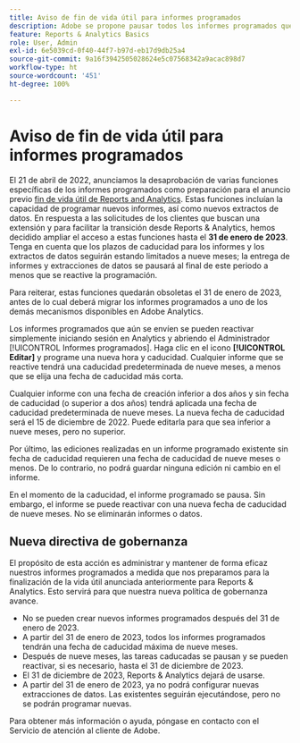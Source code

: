 ```yaml
---
title: Aviso de fin de vida útil para informes programados
description: Adobe se propone pausar todos los informes programados que tengan una fecha de creación mayor de dos años.
feature: Reports & Analytics Basics
role: User, Admin
exl-id: 6e5039cd-0f40-44f7-b97d-eb17d9db25a4
source-git-commit: 9a16f3942505028624e5c07568342a9acac898d7
workflow-type: ht
source-wordcount: '451'
ht-degree: 100%

---
```


# Aviso de fin de vida útil para informes programados

El 21 de abril de 2022, anunciamos la desaprobación de varias funciones específicas de los informes programados como preparación para el anuncio previo [fin de vida útil de Reports and Analytics](https://express.adobe.com/page/6WnF8JK6IRDhf/). Estas funciones incluían la capacidad de programar nuevos informes, así como nuevos extractos de datos. En respuesta a las solicitudes de los clientes que buscan una extensión y para facilitar la transición desde Reports &amp; Analytics, hemos decidido ampliar el acceso a estas funciones hasta el **31 de enero de 2023**. Tenga en cuenta que los plazos de caducidad para los informes y los extractos de datos seguirán estando limitados a nueve meses; la entrega de informes y extracciones de datos se pausará al final de este periodo a menos que se reactive la programación.

Para reiterar, estas funciones quedarán obsoletas el 31 de enero de 2023, antes de lo cual deberá migrar los informes programados a uno de los demás mecanismos disponibles en Adobe Analytics.

Los informes programados que aún se envíen se pueden reactivar simplemente iniciando sesión en Analytics y abriendo el Administrador [!UICONTROL Informes programados]. Haga clic en el icono **[!UICONTROL Editar]** y programe una nueva hora y caducidad. Cualquier informe que se reactive tendrá una caducidad predeterminada de nueve meses, a menos que se elija una fecha de caducidad más corta.

Cualquier informe con una fecha de creación inferior a dos años y sin fecha de caducidad (o superior a dos años) tendrá aplicada una fecha de caducidad predeterminada de nueve meses. La nueva fecha de caducidad será el 15 de diciembre de 2022. Puede editarla para que sea inferior a nueve meses, pero no superior.

Por último, las ediciones realizadas en un informe programado existente sin fecha de caducidad requieren una fecha de caducidad de nueve meses o menos. De lo contrario, no podrá guardar ninguna edición ni cambio en el informe.

En el momento de la caducidad, el informe programado se pausa. Sin embargo, el informe se puede reactivar con una nueva fecha de caducidad de nueve meses. No se eliminarán informes o datos.

## Nueva directiva de gobernanza

El propósito de esta acción es administrar y mantener de forma eficaz nuestros informes programados a medida que nos preparamos para la finalización de la vida útil anunciada anteriormente para Reports &amp; Analytics. Esto servirá para que nuestra nueva política de gobernanza avance.

* No se pueden crear nuevos informes programados después del 31 de enero de 2023.
* A partir del 31 de enero de 2023, todos los informes programados tendrán una fecha de caducidad máxima de nueve meses.
* Después de nueve meses, las tareas caducadas se pausan y se pueden reactivar, si es necesario, hasta el 31 de diciembre de 2023.
* El 31 de diciembre de 2023, Reports &amp; Analytics dejará de usarse.
* A partir del 31 de enero de 2023, ya no podrá configurar nuevas extracciones de datos. Las existentes seguirán ejecutándose, pero no se podrán programar nuevas.

Para obtener más información o ayuda, póngase en contacto con el Servicio de atención al cliente de Adobe.
